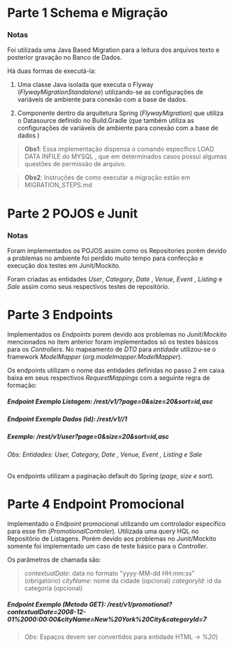 # Parte 1 Schema e Migração

### Notas 

Foi utilizada uma Java Based Migration para a leitura dos arquivos texto e posterior gravação no Banco de Dados. 

Há duas formas de executá-la: 

1) Uma classe Java isolada que executa o Flyway (*FlywayMigrationStandalone*) utilizando-se as configurações de variáveis de ambiente para conexão com a base de dados. 

2) Componente dentro da arquitetura Spring (*FlywayMigration*) que utiliza o Datasource definido no Build.Gradle  (que também utiliza as configurações de variáveis de ambiente para conexão com a base de dados )

> **Obs1**: Essa implementação dispensa o comando específico LOAD DATA INFILE  do MYSQL , que em determinados casos possui algumas questões de permissão de arquivo. 

> **Obs2**: Instruções de como executar a migração estão em MIGRATION_STEPS.md


# Parte 2 POJOS e Junit

### Notas 

Foram implementados os POJOS assim como os Repositories porém devido a problemas no ambiente foi perdido muito tempo para confecção e execução dos testes em Junit/Mockito.  

Foram criadas as entidades *User*, *Category*, *Date* , *Venue*, *Event* , *Listing* e *Sale* assim como seus respectivos testes de repositório. 

# Parte 3 Endpoints  
  
Implementados os *Endpoints* porem devido aos problemas no *Junit*/*Mockito* mencionados no item anterior foram implementados só os testes básicos para os *Controllers*.  No mapeamento de *DTO* para *entidade* utilizou-se o framework *ModelMapper* (*org.modelmapper.ModelMapper*). 

Os endpoints utilizam o nome das entidades definidas no passo 2 em caixa baixa em seus respectivos *RequestMappings* com a seguinte regra de formação: 
  
##### Endpoint Exemplo Listagem:     /rest/v1/<entidade>?page=0&size=20&sort=id,asc
##### Endpoint Exemplo Dados (id):   /rest/v1/<entidade>/1

##### Exemplo: /rest/v1/user?page=0&size=20&sort=id,asc    
###### Obs: Entidades: User, Category, Date , Venue, Event , Listing e Sale

Os endpoints utilizam a paginação default do Spring (*page, size e sort*). 


# Parte 4 Endpoint Promocional 

Implementado o *Endpoint* promocional utilizando um controlador específico para esse fim (*PromotionalControler*).  Utilizada uma query HQL no Repositório de Listagens.  Porém devido aos problemas no Junit/Mockito somente foi implementado um caso de teste básico para o *Controller*. 

Os parâmetros de chamada são:
>*contextualDate*: data no formato  "yyyy-MM-dd  HH:mm:ss"  (obrigatório)
*cityName*:  nome da cidade  (opcional)
*categoryId*: id da categoria  (opcional)

##### Endpoint Exemplo (Metodo GET):   /rest/v1/promotional?contextualDate=2008-12-01%2000:00:00&cityName=New%20York%20City&categoryId=7

>*Obs*: Espaços devem ser convertidos para entidade HTML -> *%20*)


